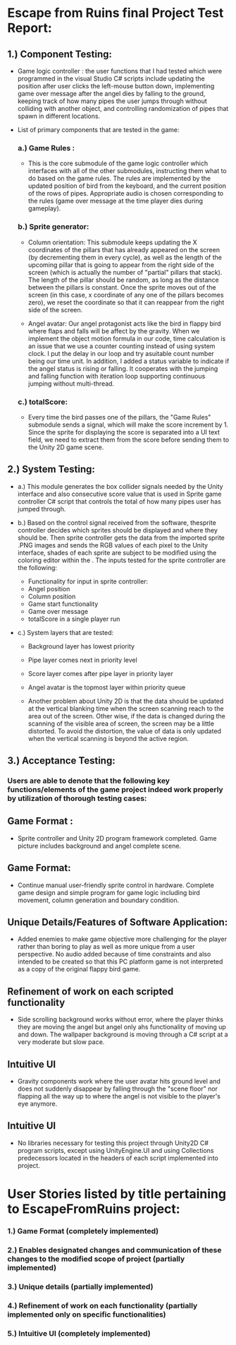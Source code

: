 
# Escape from Ruins final Project Test Report:

## 1.) Component Testing:

   * Game logic controller : the user functions that I had tested which were programmed in the visual Studio C# scripts include updating the position after user clicks the left-mouse button down, implementing game over message after the angel dies by falling to the ground, keeping track of how many pipes the user jumps through without colliding with another object, and controlling randomization of pipes that spawn in different locations. 

   * List of primary components that are tested in the game: 
      
      ### a.) Game Rules :
       * This is the core submodule of the game logic controller which interfaces with all of the other submodules, instructing them what to do based on the game rules. The rules are implemented by the updated position of bird from the keyboard, and the current position of the rows of pipes. Appropriate audio is chosen corresponding to the rules (game over message at the time player dies during gameplay).
       
       
       ### b.) Sprite generator:
       *  Column orientation: This	 submodule	keeps	updating	 the	X	coordinates	of	 the	pillars	 that	has	already appeared	on	the	screen	(by	decrementing	them	in	every	cycle),	as	well	as	the	length	of	the upcoming	pillar	 that	is	going	 to	appear	 from	 the	right	side	of	 the	screen	 (which	is	actually the	number	of	"partial"	pillars	that	stack).	The	length	of	the	pillar	should	be	random,	as	long as	the	distance	between	the	pillars	is	constant.	Once	the	sprite	moves	out	of	the	screen	(in this	case,	x	coordinate	of	any	one	of	the	pillars	becomes	zero),	we	reset	the	coordinate	so that	it	can	reappear	from	the	right	side	of	the	screen.


        * Angel avatar: Our angel protagonist acts like the bird in flappy bird where flaps and falls will be affect by the gravity. When we implement the object motion formula in our code, time calculation is an issue that we use a counter counting instead of using system clock. I put the delay in our loop and try asuitable count number being our time unit. In addition, I added a status variable to indicate if the angel status is rising or falling. It cooperates with the jumping and falling function with iteration loop supporting continuous jumping without multi-thread.


        ### c.) totalScore: 
       * Every time the bird passes one of the pillars, the "Game Rules" submodule sends a signal, which will make the score increment by 1. Since the sprite for displaying the score is separated into a UI text field, we need to extract them from the score before sending them to the Unity 2D game scene.





## 2.) System Testing:
 * a.) This	 module	 generates	 the	 box collider	 signals	 needed	 by	 the	 Unity interface	and	also consecutive	score value that	is	used	in	Sprite game	controller C# script that controls the total of how many pipes user has jumped through.

   
 * b.) Based on the control signal received from the software, thesprite controller decides which sprites should be displayed and where they should be. Then sprite controller gets the data from the imported sprite .PNG images and sends the RGB values of each pixel to the Unity interface, shades of each sprite are subject to be modified using the coloring editor within the . The inputs tested for the sprite controller are the following: 
      * Functionality for input in sprite controller:
      * Angel position
      *  Column position
      *  Game start functionality
      *  Game over message
      *  totalScore in a single player run


* c.) System layers that are tested:
    * Background layer has lowest priority
    * Pipe layer comes next in priority level
     * Score layer comes after pipe layer in priority layer
     * Angel avatar is the topmost layer within priority queue

     * Another problem about Unity 2D is that the data should be updated at the vertical blanking time when the screen scanning reach to the area out of the screen. Other wise, if the data is changed during the scanning of the visible area of screen, the screen may be a little distorted. To avoid the distortion, the value of data is only updated when the vertical scanning is beyond the active region.





## 3.) Acceptance Testing:
   ### Users are able to denote that the following key functions/elements of the game project indeed work properly by utilization of thorough testing cases:
      
  ## Game Format :
  * Sprite	 controller	 and	 Unity 2D  program	 framework	 completed.	 Game	 picture	includes	background	and	angel	complete scene.

   ## Game Format:
   * Continue manual user-friendly	sprite	control	in	hardware. Complete	 game design	 and simple program	 for	 game	 logic	 including	 bird	 movement,	column	generation	and	boundary	condition.

   ## Unique Details/Features of Software Application: 
   * Added enemies to make game objective more challenging for the player rather than boring to play as well as more unique from a user perspective. No audio added because of time constraints and also intended to be created so that this PC platform game is not interpreted as a copy of the original flappy bird game. 

   ## Refinement of work on each scripted functionality
   * Side scrolling background works without error, where the player thinks they are moving the angel but angel only ahs functionality of moving up and down. The wallpaper background is moving through a C# script at a very moderate but slow pace. 

   ## Intuitive UI
   * Gravity components work where the user avatar hits ground level and does not suddenly disappear by falling through the "scene floor" nor flapping all the way up to where the angel is not visible to the player's eye anymore.

   ## Intuitive UI
   * No libraries necessary for testing this project through Unity2D C# program scripts, except using UnityEngine.UI and using Collections predecessors located in the headers of each script implemented into project.

  
  # User Stories listed by title pertaining to EscapeFromRuins project: 
   ### 1.) Game Format (completely implemented)
   ### 2.) Enables designated changes and communication of these changes to the modified scope of project (partially implemented)
   ### 3.) Unique details (partially implemented)
   ### 4.) Refinement of work on each functionality (partially implemented only on specific functionalities)
   ### 5.) Intuitive UI (completely implemented)
